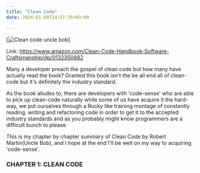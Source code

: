 ```yaml
---
title: "Clean Code"
date: 2024-01-09T14:57:35+03:00

---
```

[![Clean code uncle bob](https://images-na.ssl-images-amazon.com/images/I/51E2055ZGUL._AC_UL210_SR210,210_.jpg)]

Link: https://www.amazon.com/Clean-Code-Handbook-Software-Craftsmanship/dp/0132350882

Many a developer preach the gospel of clean code but how many have actually read the book? Granted this book isn't the be all end all of clean-code but it's definitely the industry standard.

As the book alludes to, there are developers with 'code-sense' who are able to pick up clean-code naturally while some of us have acquire it the hard-way, we put ourselves through a Rocky like training montage 
of constantly reading, writing and refactoring code in order to get it to the accepted industry standards and as you probably might know programmers are a difficult bunch to please. 

This is my chapter by chapter summary of Clean Code by Robert Martin(Uncle Bob), and I hope at the end I'll be well on my way to acquiring 'code-sense'.


### CHAPTER 1: CLEAN CODE
